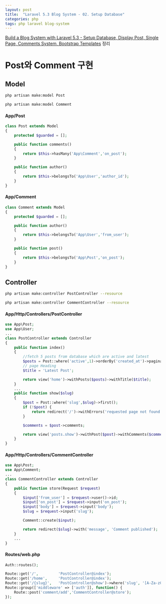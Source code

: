 ```yaml
---
layout: post
title:  "Laravel 5.3 Blog System - 02. Setup Database"
categories: php
tags: php laravel blog-system
---
```

[Build a Blog System with Laravel 5.3 - Setup Database, Display Post, Single Page, Comments System, Bootstrap Templates](http://www.hc-kr.com/2016/11/how-to-build-blog-system-with-laravel-53.html) 정리

# Post와 Comment 구현

## Model
```bash
php artisan make:model Post

php artisan make:model Comment
```

#### App/Post
```php
class Post extends Model
{
    protected $guarded = [];

    public function comments()
    {
        return $this->hasMany('App\Comment','on_post');
    }

    public function author()
    {
        return $this->belongsTo('App\User','author_id');
    }
}
```

#### App/Comment
```php
class Comment extends Model
{
    protected $guarded = [];

    public function author()
    {
        return $this->belongsTo('App\User','from_user');
    }

    public function post()
    {
        return $this->belongsTo('App\Post','on_post');
    }
}
```

## Controller
```bash
php artisan make:controller PostController --resource

php artisan make:controller CommentController --resource
```

#### App/Http/Controllers/PostController
```php
use App\Post;
use App\User;
...
class PostController extends Controller
{
    public function index()
    {
        //fetch 5 posts from database which are active and latest
        $posts = Post::where('active',1)->orderBy('created_at')->paginate(2);
        // page Heading
        $title = 'Latest Post';

        return view('home')->withPosts($posts)->withTitle($title);
    }
    ...
    public function show($slug)
    {
        $post = Post::where('slug',$slug)->first();
        if (!$post) {
            return redirect('/')->withErrors('requested page not found');
        }

        $comments = $post->comments;

        return view('posts.show')->withPost($post)->withComments($comments);
    }
}
```

#### App/Http/Controllers/CommentController
```php
use App\Post;
use App\Comment;
...
class CommentController extends Controller
{
    public function store(Request $request)
    {
        $input['from_user'] = $request->user()->id;
        $input['on_post'] = $request->input('on_post');
        $input['body'] = $request->input('body');
        $slug = $request->input('slug');

        Comment::create($input);

        return redirect($slug)->with('message', 'Comment published');
    }
    ...
}
```

#### Routes/web.php
```php
Auth::routes();

Route::get('/',         'PostController@index');
Route::get('/home',     'PostController@index');
Route::get('/{slug}',   'PostController@show')->where('slug', '[A-Za-z0-9-_]+');
Route::group(['middleware' => ['auth']], function() {
    Route::post('comment/add','CommentController@store');
});
```
